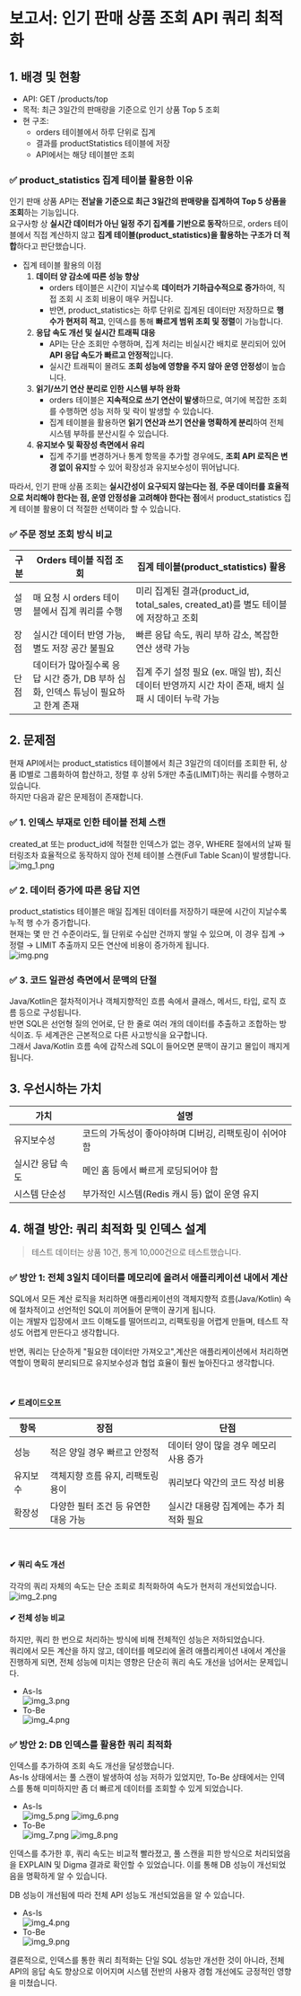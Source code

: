 # 보고서: 인기 판매 상품 조회 API 쿼리 최적화

## 1. 배경 및 현황

- API: GET /products/top
- 목적: 최근 3일간의 판매량을 기준으로 인기 상품 Top 5 조회
- 현 구조:
  - orders 테이블에서 하루 단위로 집계
  - 결과를 productStatistics 테이블에 저장
  - API에서는 해당 테이블만 조회

### ✅ product_statistics 집계 테이블 활용한 이유

인기 판매 상품 API는 **전날을 기준으로 최근 3일간의 판매량을 집계하여 Top 5 상품을 조회**하는 기능입니다.  
요구사항 상 **실시간 데이터가 아닌 일정 주기 집계를 기반으로 동작**하므로, orders 테이블에서 직접 계산하지 않고 **집계 테이블(product_statistics)을 활용하는 구조가 더 적합**하다고 판단했습니다.

- 집계 테이블 활용의 이점
  1. **데이터 양 감소에 따른 성능 향상**
     - orders 테이블은 시간이 지날수록 **데이터가 기하급수적으로 증가**하여, 직접 조회 시 조회 비용이 매우 커집니다.
     - 반면, product_statistics는 하루 단위로 집계된 데이터만 저장하므로 **행 수가 현저히 적고**, 인덱스를 통해 **빠르게 범위 조회 및 정렬**이 가능합니다.
  2. **응답 속도 개선 및 실시간 트래픽 대응**
     - API는 단순 조회만 수행하며, 집계 처리는 비실시간 배치로 분리되어 있어 **API 응답 속도가 빠르고 안정적**입니다.
     - 실시간 트래픽이 몰려도 **조회 성능에 영향을 주지 않아 운영 안정성**이 높습니다.
  3. **읽기/쓰기 연산 분리로 인한 시스템 부하 완화**
     - orders 테이블은 **지속적으로 쓰기 연산이 발생**하므로, 여기에 복잡한 조회를 수행하면 성능 저하 및 락이 발생할 수 있습니다.
     - 집계 테이블을 활용하면 **읽기 연산과 쓰기 연산을 명확하게 분리**하여 전체 시스템 부하를 분산시킬 수 있습니다.
  4. **유지보수 및 확장성 측면에서 유리**
     - 집계 주기를 변경하거나 통계 항목을 추가할 경우에도, **조회 API 로직은 변경 없이 유지**할 수 있어 확장성과 유지보수성이 뛰어납니다.

따라서, 인기 판매 상품 조회는 **실시간성이 요구되지 않는다는 점**, **주문 데이터를 효율적으로 처리해야 한다는 점, 운영 안정성을 고려해야 한다는 점**에서 product_statistics 집계 테이블 활용이 더 적절한 선택이라 할 수 있습니다.

### ✅ 주문 정보 조회 방식 비교

| 구분 | Orders 테이블 직접 조회 | 집계 테이블(product_statistics) 활용 |
|-----|---------------------|----------------------------------|
| 설명 | 매 요청 시 orders 테이블에서 집계 쿼리를 수행 | 미리 집계된 결과(product_id, total_sales, created_at)를 별도 테이블에 저장하고 조회 |
| 장점 | 실시간 데이터 반영 가능, 별도 저장 공간 불필요 | 빠른 응답 속도, 쿼리 부하 감소, 복잡한 연산 생략 가능 |
| 단점 | 데이터가 많아질수록 응답 시간 증가, DB 부하 심화, 인덱스 튜닝이 필요하고 한계 존재 | 집계 주기 설정 필요 (ex. 매일 밤), 최신 데이터 반영까지 시간 차이 존재, 배치 실패 시 데이터 누락 가능 |

## 2. 문제점
현재 API에서는 product_statistics 테이블에서 최근 3일간의 데이터를 조회한 뒤, 상품 ID별로 그룹화하여 합산하고, 정렬 후 상위 5개만 추출(LIMIT)하는 쿼리를 수행하고 있습니다.  
하지만 다음과 같은 문제점이 존재합니다.

### ✅ 1. 인덱스 부재로 인한 테이블 전체 스캔
created_at 또는 product_id에 적절한 인덱스가 없는 경우, WHERE 절에서의 날짜 필터링조차 효율적으로 동작하지 않아 전체 테이블 스캔(Full Table Scan)이 발생합니다.  
![img_1.png](image/step08/img_1.png)

### ✅ 2. 데이터 증가에 따른 응답 지연
product_statistics 테이블은 매일 집계된 데이터를 저장하기 때문에 시간이 지날수록 누적 행 수가 증가합니다.  
현재는 몇 만 건 수준이라도, 월 단위로 수십만 건까지 쌓일 수 있으며, 이 경우 집계 → 정렬 → LIMIT 추출까지 모든 연산에 비용이 증가하게 됩니다.  
![img.png](image/step08/img.png)

### ✅ 3. 코드 일관성 측면에서 문맥의 단절
Java/Kotlin은 절차적이거나 객체지향적인 흐름 속에서 클래스, 메서드, 타입, 로직 흐름 등으로 구성됩니다.  
반면 SQL은 선언형 질의 언어로, 단 한 줄로 여러 개의 데이터를 추출하고 조합하는 방식이죠.
두 세계관은 근본적으로 다른 사고방식을 요구합니다.  
그래서 Java/Kotlin 흐름 속에 갑작스레 SQL이 들어오면 문맥이 끊기고 몰입이 깨지게 됩니다.  

## 3. 우선시하는 가치

| 가치 | 설명                              |
| --- |---------------------------------|
| 유지보수성 | 코드의 가독성이 좋아야하며 디버깅, 리팩토링이 쉬어야 함 |
| 실시간 응답 속도 | 메인 홈 등에서 빠르게 로딩되어야 함            |
| 시스템 단순성 | 부가적인 시스템(Redis 캐시 등) 없이 운영 유지   |

## 4. 해결 방안: 쿼리 최적화 및 인덱스 설계

> 테스트 데이터는 상품 10건, 통계 10,000건으로 테스트했습니다.

### ✅ 방안 1: **전체 3일치 데이터를 메모리에 올려서 애플리케이션 내에서 계산**
SQL에서 모든 계산 로직을 처리하면
애플리케이션의 객체지향적 흐름(Java/Kotlin) 속에 절차적이고 선언적인 SQL이 끼어들어 문맥이 끊기게 됩니다.  
이는 개발자 입장에서 코드 이해도를 떨어뜨리고, 리팩토링을 어렵게 만들며, 테스트 작성도 어렵게 만든다고 생각합니다.

반면, 쿼리는 단순하게 "필요한 데이터만 가져오고",계산은 애플리케이션에서 처리하면 역할이 명확히 분리되므로 유지보수성과 협업 효율이 훨씬 높아진다고 생각합니다.  

<br>

#### ✔ 트레이드오프

| 항목 | 장점 | 단점 |
| --- | --- | --- |
| 성능 | 적은 양일 경우 빠르고 안정적 | 데이터 양이 많을 경우 메모리 사용 증가 |
| 유지보수 | 객체지향 흐름 유지, 리팩토링 용이 | 쿼리보다 약간의 코드 작성 비용 |
| 확장성 | 다양한 필터 조건 등 유연한 대응 가능 | 실시간 대용량 집계에는 추가 최적화 필요 |

<br> 

#### ✔ 쿼리 속도 개선
각각의 쿼리 자체의 속도는 단순 조회로 최적화하여 속도가 현저히 개선되었습니다.   
![img_2.png](image/step08/img_2.png)

#### ✔ 전체 성능 비교
하지만, 쿼리 한 번으로 처리하는 방식에 비해 전체적인 성능은 저하되었습니다.  
쿼리에서 모든 계산을 하지 않고, 데이터를 메모리에 올려 애플리케이션 내에서 계산을 진행하게 되면, 전체 성능에 미치는 영향은 단순히 쿼리 속도 개선을 넘어서는 문제입니다.
* As-Is  
![img_3.png](image/step08/img_3.png)  
* To-Be  
![img_4.png](image/step08/img_4.png)  

### ✅ 방안 2: **DB 인덱스를 활용한 쿼리 최적화**
인덱스를 추가하여 조회 속도 개선을 달성했습니다.  
As-Is 상태에서는 풀 스캔이 발생하여 성능 저하가 있었지만, To-Be 상태에서는 인덱스를 통해 미미하지만 좀 더 빠르게 데이터를 조회할 수 있게 되었습니다.  
* As-Is  
  ![img_5.png](image/step08/img_5.png)
  ![img_6.png](image/step08/img_6.png)
* To-Be  
  ![img_7.png](image/step08/img_7.png)
  ![img_8.png](image/step08/img_8.png)
  
인덱스를 추가한 후, 쿼리 속도는 비교적 빨라졌고, 풀 스캔을 피한 방식으로 처리되었음을 EXPLAIN 및 Digma 결과로 확인할 수 있었습니다. 이를 통해 DB 성능이 개선되었음을 명확하게 알 수 있습니다.  

DB 성능이 개선됨에 따라 전체 API 성능도 개선되었음을 알 수 있습니다.
* As-Is  
  ![img_4.png](image/step08/img_4.png)
* To-Be  
  ![img_9.png](image/step08/img_9.png)

결론적으로, 인덱스를 통한 쿼리 최적화는 단일 SQL 성능만 개선한 것이 아니라, 전체 API의 응답 속도 향상으로 이어지며 시스템 전반의 사용자 경험 개선에도 긍정적인 영향을 미쳤습니다.